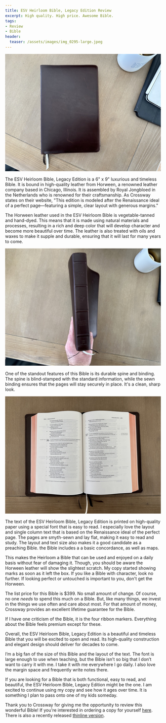 ```yaml
---
title: ESV Heirloom Bible, Legacy Edition Review
excerpt: High quality. High price. Awesome Bible.
tags:
- Review
- Bible
header:
  teaser: /assets/images/img_0295-large.jpeg
---
```

![](/assets/images/img_0295-large.jpeg)

The ESV Heirloom Bible, Legacy Edition is a 6" x 9" luxurious and timeless Bible. It is bound in high-quality leather from Horween, a renowned leather company based in Chicago, Illinois. It is assembled by  Royal Jongbloed in the Netherlands who is renowned for their craftsmanship. As Crossway states on their website, "This edition is modeled after the Renaissance ideal of a perfect page—featuring a simple, clear layout with generous margins."

The Horween leather used in the ESV Heirloom Bible is vegetable-tanned and hand-dyed. This means that it is made using natural materials and processes, resulting in a rich and deep color that will develop character and become more beautiful over time. The leather is also treated with oils and waxes to make it supple and durable, ensuring that it will last for many years to come.

![](/assets/images/img_0298-large.jpeg)

One of the standout features of this Bible is its durable spine and binding. The spine is blind-stamped with the standard information, while the sewn binding ensures that the pages will stay securely in place. It's a clean, sharp look.

![](/assets/images/img_0296-large.jpeg)

The text of the ESV Heirloom Bible, Legacy Edition is printed on high-quality paper using a special font that is easy to read. I especially love the layout and single column text that is based on the Renaissance ideal of the perfect page. The pages are smyth-sewn and lay flat, making it easy to read and study. The layout and text size also makes it a good candidate as a preaching Bible. the Bible includes a a basic concordance, as well as maps.

This makes the Heirloom a Bible that can be used and enjoyed on a daily basis without fear of damaging it. Though, you should be aware the Horween leather will show the slightest scratch. My copy started showing marks as soon as it left the box. If you like a Bible with character, look no further. If looking perfect or untouched is important to you, don't get the Horween.

The list price for this Bible is $399. No small amount of change. Of course, no one _needs_ to spend this much on a Bible. But, like many things, we invest in the things we use often and care about most. For that amount of money, Crossway provides an excellent lifetime guarantee for the Bible.

If I have one criticism of the Bible, it is the four ribbon markers. Everything about the Bible feels premium except for these.

Overall, the ESV Heirloom Bible, Legacy Edition is a beautiful and timeless Bible that you will be excited to open and read. Its high-quality construction and elegant design should deliver for decades to come.

I’m a big fan of the size of this Bible and the layout of the text. The font is large enough to use when teaching, but the Bible isn’t so big that I don’t want to carry it with me. I take it with me everywhere I go daily. I also love the margin space and frequently write notes there.

If you are looking for a Bible that is both functional, easy to read, and beautiful, the ESV Heirloom Bible, Legacy Edition might be the one. I am excited to continue using my copy and see how it ages over time. It is something I plan to pass onto one of my kids someday.

Thank you to Crossway for giving me the opportunity to review this wonderful Bible! If you're interested in ordering a copy for yourself  [here](https://www.crossway.org/bibles/esv-heirloom-bible-legacy-edition-hrwnlthr/). There is also a recently released [thinline version]().
